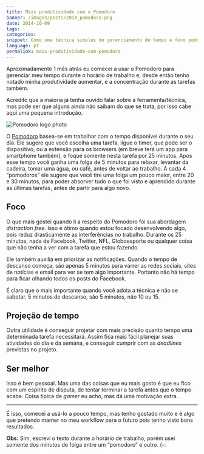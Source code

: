 ```yaml
---
title: Mais produtividade com o Pomodoro
banner: /images/posts/2014_pomodoro.png
date: 2014-10-09
tags:
categories:
snippet: Como uma técnica simples de gerenciamento de tempo e foco pode ajudar a aumentar nossa produtividade diária.
language: pt
permalink: mais-produtividade-com-pomodoro
---
```


Aproximadamente 1 mês atrás eu comecei a usar o Pomodoro para gerenciar meu tempo durante o horário de trabalho e, desde então tenho notado minha produtividade aumentar, e a concentração durante as tarefas também.

Acredito que a maioria já tenha ouvido falar sobre a ferramenta/técnica, mas pode ser que alguns ainda não saibam do que se trata, por isso cabe aqui uma pequena introdução.

![Pomodoro logo photo]()

O [Pomodoro](http://pomodorotechnique.com/) basea-se em trabalhar com o tempo disponível durante o seu dia. Ele sugere que você escolha uma tarefa, ligue o timer, que pode ser o dispositivo, ou a extensão para os browsers (em breve terá um app para smartphone também), e foque somente nesta tarefa por 25 minutos. Após esse tempo você ganha uma folga de 5 minutos para relaxar, levantar da cadeira, tomar uma água, ou café, antes de voltar ao trabalho. A cada 4 “pomodoros” ele sugere que você tire uma folga um pouco maior, entre 20 e 30 minutos, para poder absorver tudo o que foi visto e aprendido durante as últimas tarefas, antes de partir para algo novo.

## Foco

O que mais gostei quando li a respeito do Pomodoro foi sua abordagem _distraction free_. Isso é ótimo quando estou focado desenvolvendo algo, pois reduz drasticamente as interferências no trabalho. Durante os 25 minutos, nada de Facebook, Twitter, NFL, Globoesporte ou qualquer coisa que não tenha a ver com a tarefa que estou fazendo.

Ele também auxilia em priorizar as notificações. Quando o tempo de descanso começa, são apenas 5 minutos para varrer as redes sociais, sites de notícias e email para ver se tem algo importante. Portanto não há tempo para ficar olhando todos os posts do Facebook.

É claro que o mais importante quando você adota a técnica e não se sabotar. 5 minutos de descanso, são 5 minutos, não 10 ou 15.

## Projeção de tempo

Outra utilidade é conseguir projetar com mais precisão quanto tempo uma determinada tarefa necessitará. Assim fica mais fácil planejar suas atividades do dia e da semana, e conseguir cumprir com as _deadlines_ previstas no projeto.

## Ser melhor

Isso é bem pessoal. Mas uma das coisas que eu mais gosto é que eu fico com um espírito de disputa, de tentar terminar a tarefa antes que o tempo acabe. Coisa típica de _gamer_ eu acho, mas dá uma motivação extra.

---

É isso, comecei a usá-lo a pouco tempo, mas tenho gostado muito e é algo que pretendo manter no meu workflow para o futuro pois tenho visto bons resultados.

**Obs:** Sim, escrevi o texto durante o horário de trabalho, porém usei somente dos minutos de folga entre um “pomodoro” e outro. (-:
